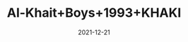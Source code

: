 ---
title: 'Al-Khait+Boys+1993+KHAKI'
date: '2021-12-21' 
metatag: '' 
inventory: '3.0' 
draft: false 
# meta description 
shortDescripton: 'Al-Khait+Boys+1993+KHAKI'
description: 'Boys'
longdescription: ''
featured: False
# product Price
price: '2730.0'
# Product Short Description
shortDescription: 'Al-Khait+Boys+1993+KHAKI'
productID: '6C70F201-6762-EC11-995F-005056B3A416'
type: 'products'
category: 'Boys' 
thumnailproduct: 'https://alkhait.eralive.net/images/products/6C70F201-6762-EC11-995F-005056B3A4161.png' 
images:
  - image: 'images/products/6C70F201-6762-EC11-995F-005056B3A4161.png'  
  - image: 'images/products/6C70F201-6762-EC11-995F-005056B3A4162.png'  
  - image: 'images/products/6C70F201-6762-EC11-995F-005056B3A4163.png'  
---